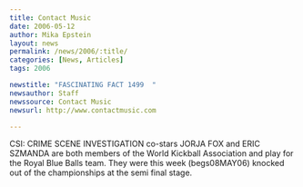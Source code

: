 ```yaml
---
title: Contact Music
date: 2006-05-12
author: Mika Epstein
layout: news
permalink: /news/2006/:title/
categories: [News, Articles]
tags: 2006

newstitle: "FASCINATING FACT 1499  "
newsauthor: Staff  
newssource: Contact Music  
newsurl: http://www.contactmusic.com  

---
```


CSI: CRIME SCENE INVESTIGATION co-stars JORJA FOX and ERIC SZMANDA are both members of the World Kickball Association and play for the Royal Blue Balls team. They were this week (begs08MAY06) knocked out of the championships at the semi final stage.

